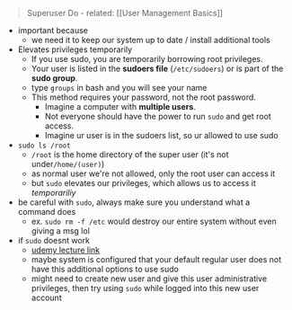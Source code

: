 > Superuser Do
	- related: [[User Management Basics]]
- important because
	- we need it to keep our system up to date / install additional tools
- Elevates privileges temporarily
	- If you use sudo, you are temporarily borrowing root privileges. 
	- Your user is listed in the **sudoers file** (`/etc/sudoers`) or is part of the **sudo group**.
	- type `groups` in bash and you will see your name
	- This method requires your password, not the root password.
		- Imagine a computer with **multiple users**.
		- Not everyone should have the power to run `sudo` and get root access.
		- Imagine ur user is in the sudoers list, so ur allowed to use sudo
- `sudo ls /root`
	- `/root` is the home directory of the super user (it's not under`/home/(user)`) 
	- as normal user we're not allowed, only the root user can access it
	- but `sudo` elevates our privileges, which allows us to access it *temporariliy*
- be careful with `sudo`, always make sure you understand what a command does
	- ex. `sudo rm -f /etc` would destroy our entire system without even giving a msg lol
- if `sudo` doesnt work
	- [udemy lecture link](https://www.udemy.com/course/mastering-linux/learn/lecture/39612878#overview)
	- maybe system is configured that your default regular user does not have this additional options to use sudo
	- might need to create new user and give this user administrative privileges, then try using `sudo` while logged into this new user account